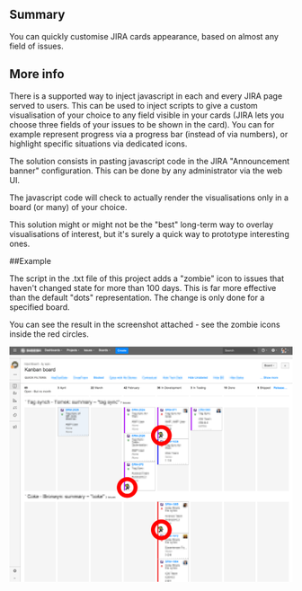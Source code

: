 ## Summary
You can quickly customise JIRA cards appearance, based on almost any field of issues.

## More info
There is a supported way to inject javascript in each and every JIRA page served to users. This can be used to inject scripts to give a custom visualisation of your choice to any field visible in your cards (JIRA lets you choose three fields of your issues to be shown in the card). You can for example represent progress via a progress bar (instead of via numbers), or highlight specific situations via dedicated icons.

The solution consists in pasting javascript code in the JIRA "Announcement banner" configuration. This can be done by any administrator via the web UI.

The javascript code will check to actually render the visualisations only in a board (or many) of your choice.

This solution might or might not be the "best" long-term way to overlay visualisations of interest, but it's surely a quick way to prototype interesting ones.

##Example

The script in the .txt file of this project adds a "zombie" icon to issues that haven't changed state for more than 100 days. This is far more effective than the default "dots" representation. The change is only done for a specified board.

You can see the result in the screenshot attached - see the zombie icons inside the red circles.

![adding zombie icon to stale issues](https://raw.githubusercontent.com/davidedc/Customise-JIRA-Cards-Appearance/master/readme-images/addIconsToCards.png)
